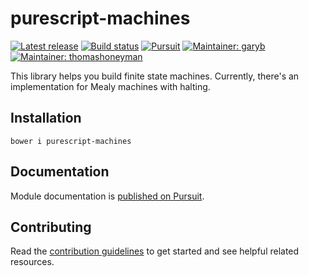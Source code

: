 # purescript-machines

[![Latest release](http://img.shields.io/github/release/purescript-contrib/purescript-machines.svg)](https://github.com/purescript-contrib/purescript-machines/releases)
[![Build status](https://travis-ci.org/purescript-contrib/purescript-machines.svg?branch=master)](https://travis-ci.org/purescript-contrib/purescript-machines)
[![Pursuit](http://pursuit.purescript.org/packages/purescript-machines/badge)](http://pursuit.purescript.org/packages/purescript-machines/)
[![Maintainer: garyb](https://img.shields.io/badge/maintainer-garyb-lightgrey.svg)](http://github.com/garyb)
[![Maintainer: thomashoneyman](https://img.shields.io/badge/maintainer-thomashoneyman-lightgrey.svg)](http://github.com/thomashoneyman)

This library helps you build finite state machines. Currently, there's an implementation for Mealy machines with halting.

## Installation

```shell
bower i purescript-machines
```

## Documentation

Module documentation is [published on Pursuit](http://pursuit.purescript.org/packages/purescript-machines).

## Contributing

Read the [contribution guidelines](https://github.com/purescript-contrib/purescript-machines/blob/master/.github/contributing.md) to get started and see helpful related resources.
